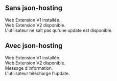 ## Sans json-hosting

Web Extension V1 installée.
<br>
Web Extension V2 disponible.
<br>
L'utilisateur ne saît pas qu'une update est disponible.

## Avec json-hosting

Web Extension V1 installée.
<br>
Web Extension V2 disponible.
<br>
Message d'information.
<br>
L'utilisateur télécharge l'update.
